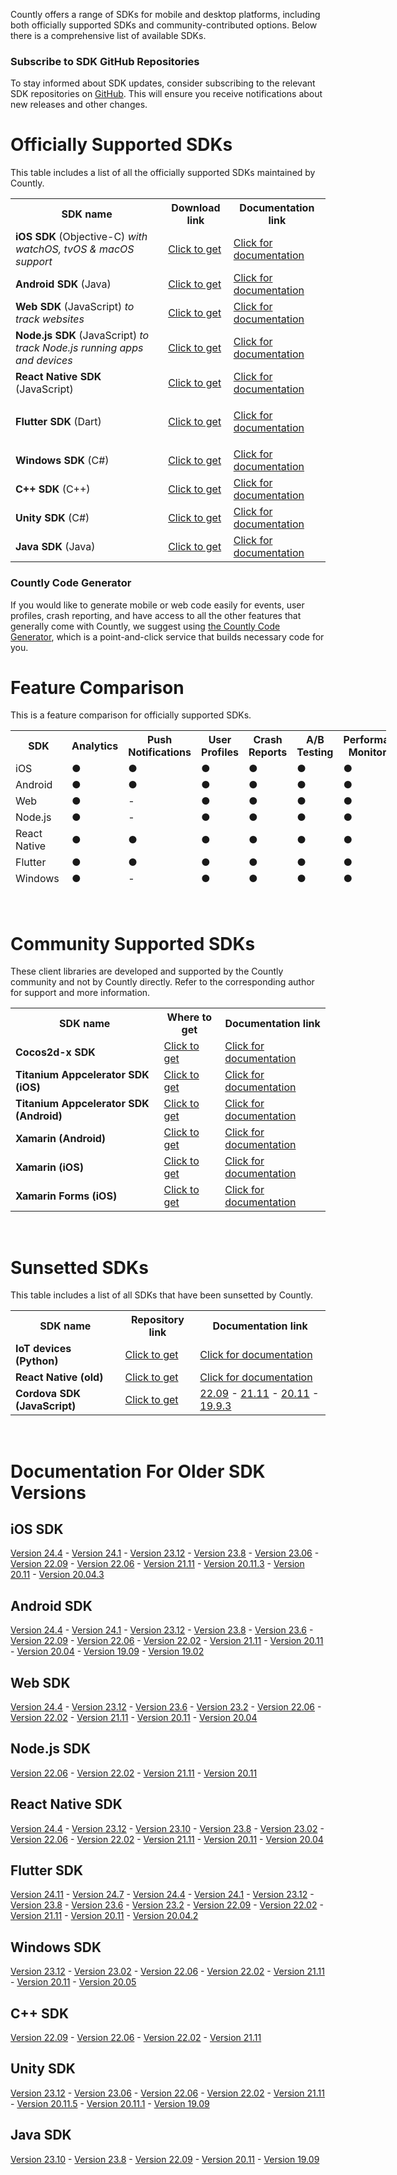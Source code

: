 <p>
  Countly offers a range of SDKs for mobile and desktop platforms, including both
  officially supported SDKs and community-contributed options. Below there is a
  comprehensive list of available SDKs.
</p>
<div class="callout callout--info">
  <h3 id="h_01H9QCP8G5XEZFKXAFSTECCDWD" class="callout__title">Subscribe to SDK GitHub Repositories</h3>
  <p>
    To stay informed about SDK updates, consider subscribing to the relevant
    SDK repositories on
    <a href="http://github.com/countly" target="_blank" rel="noopener noreferrer">GitHub</a>.
    This will ensure you receive notifications about new releases and other changes.
  </p>
</div>
<h1 id="h_01H9QCP8G5Y9PZJGERZ4XWYDY9">Officially Supported SDKs</h1>
<p>
  <span style="font-weight: 400;">This table includes a list of all the officially supported SDKs maintained by Countly.</span>
</p>
<table>
  <tbody>
    <tr>
      <th>SDK name</th>
      <th>Download link</th>
      <th>Documentation link</th>
    </tr>
    <tr>
      <td>
        <strong>iOS SDK</strong> (Objective-C)
        <em>with watchOS, tvOS &amp; macOS support</em>
      </td>
      <td>
        <a href="https://github.com/Countly/countly-sdk-ios" target="_blank" rel="noopener noreferrer">Click to get</a>
      </td>
      <td>
        <a href="/hc/en-us/articles/360037753511" target="_blank" rel="noopener noreferrer">Click for documentation</a>
      </td>
    </tr>
    <tr>
      <td>
        <strong>Android SDK</strong> (Java)
      </td>
      <td>
        <a href="https://github.com/Countly/countly-sdk-android" target="_blank" rel="noopener noreferrer">Click to get</a>
      </td>
      <td>
        <a href="/hc/en-us/articles/360037754031" target="_blank" rel="noopener">Click for documentation</a>
      </td>
    </tr>
    <tr>
      <td>
        <strong>Web SDK</strong> (JavaScript) <em>to track websites</em>
      </td>
      <td>
        <a href="https://github.com/Countly/countly-sdk-web" target="_blank" rel="noopener noreferrer">Click to get</a>
      </td>
      <td>
        <a href="/hc/en-us/articles/360037441932" target="_blank" rel="noopener noreferrer">Click for documentation</a>
      </td>
    </tr>
    <tr>
      <td>
        <strong>Node.js SDK</strong> (JavaScript)
        <em>to track Node.js running apps and devices</em>
      </td>
      <td>
        <a href="https://github.com/Countly/countly-sdk-nodejs" target="_blank" rel="noopener noreferrer">Click to get</a>
      </td>
      <td>
        <a href="/hc/en-us/articles/360037442892" target="_blank" rel="noopener noreferrer">Click for documentation</a>
      </td>
    </tr>
    <tr>
      <td>
        <strong>React Native SDK</strong> (JavaScript)
      </td>
      <td>
        <a href="https://github.com/Countly/countly-sdk-react-native-bridge" target="_blank" rel="noopener noreferrer">Click to get</a>
      </td>
      <td>
        <a href="/hc/en-us/articles/360037813231" target="_blank" rel="noopener noreferrer">Click for documentation</a>
      </td>
    </tr>
    <tr>
      <td>
        <strong>Flutter SDK</strong> (Dart)
      </td>
      <td>
        <a href="https://github.com/Countly/countly-sdk-flutter-bridge" target="_blank" rel="noopener noreferrer">Click to get</a>
      </td>
      <td>
        <p>
          <a href="/hc/en-us/articles/360037944212" target="_blank" rel="noopener noreferrer">Click for documentation</a>
        </p>
      </td>
    </tr>
    <tr>
      <td>
        <strong>Windows SDK</strong> (C#)
      </td>
      <td>
        <a href="https://github.com/Countly/countly-sdk-windows" target="_blank" rel="noopener noreferrer">Click to get</a>
      </td>
      <td>
        <a href="/hc/en-us/articles/360037754691" target="_blank" rel="noopener noreferrer">Click for documentation</a>
      </td>
    </tr>
    <tr>
      <td>
        <strong>C++ SDK</strong> (C++)
      </td>
      <td>
        <a href="http://github.com/countly/countly-sdk-cpp" target="_blank" rel="noopener noreferrer">Click to get</a>
      </td>
      <td>
        <a href="/hc/en-us/articles/4416163384857" target="_blank" rel="noopener noreferrer">Click for documentation</a>
      </td>
    </tr>
    <tr>
      <td>
        <strong>Unity SDK</strong> (C#)
      </td>
      <td>
        <a href="http://github.com/countly/countly-sdk-unity" target="_blank" rel="noopener noreferrer">Click to get</a>
      </td>
      <td>
        <a href="/hc/en-us/articles/360037813851" target="_blank" rel="noopener noreferrer">Click for documentation</a>
      </td>
    </tr>
    <tr>
      <td>
        <strong>Java SDK </strong>(Java)
      </td>
      <td>
        <a href="https://github.com/Countly/countly-sdk-java" target="_blank" rel="noopener noreferrer">Click to get</a>
      </td>
      <td>
        <a href="/hc/en-us/articles/360037813891" target="_blank" rel="noopener noreferrer">Click for documentation</a>
      </td>
    </tr>
  </tbody>
</table>
<div class="callout callout--info">
  <h3 id="h_01H9QCP8G5N0RHTYQGCFC86B27" class="callout__title">Countly Code Generator</h3>
  <p>
    If you would like to generate mobile or web code easily for events, user
    profiles, crash reporting, and have access to all the other features that
    generally come with Countly, we suggest using
    <a href="https://countly.github.io/countly-code-generator" target="_blank" rel="noopener noreferrer">the Countly Code Generator</a>,
    which is a point-and-click service that builds necessary code for you.
  </p>
</div>
<h1 id="h_01H9QCP8G52MSJGQZCFGV0HMWM">Feature Comparison</h1>
<p>This is a feature comparison for officially supported SDKs.</p>
<table style="height: 252px; width: 601px;">
  <tbody>
    <tr style="height: 44px;">
      <th style="width: 143.137px; height: 44px;">SDK</th>
      <th class="wysiwyg-text-align-center" style="width: 71.8px; height: 44px;">Analytics</th>
      <th class="wysiwyg-text-align-center" style="width: 99.975px; height: 44px;">Push Notifications</th>
      <th class="wysiwyg-text-align-center" style="width: 59.925px; height: 44px;">User Profiles</th>
      <th class="wysiwyg-text-align-center" style="width: 61.3px; height: 44px;">Crash Reports</th>
      <th class="wysiwyg-text-align-center" style="width: 58.075px; height: 44px;">A/B Testing</th>
      <th class="wysiwyg-text-align-center" style="width: 100.675px; height: 44px;">Performance Monitoring</th>
      <th class="wysiwyg-text-align-center" style="width: 74.2625px; height: 44px;">Feedback widgets</th>
    </tr>
    <tr style="height: 22px;">
      <td style="width: 135.137px; height: 22px;">iOS</td>
      <td class="wysiwyg-text-align-center" style="width: 63.8px; height: 22px;">
        <span class="wysiwyg-color-green110 wysiwyg-font-size-x-large">●</span>
      </td>
      <td class="wysiwyg-text-align-center" style="width: 91.975px; height: 22px;">
        <span class="wysiwyg-color-green110 wysiwyg-font-size-x-large">●</span>
      </td>
      <td class="wysiwyg-text-align-center" style="width: 51.925px; height: 22px;">
        <span class="wysiwyg-color-green110 wysiwyg-font-size-x-large">●</span>
      </td>
      <td class="wysiwyg-text-align-center" style="width: 53.3px; height: 22px;">
        <span class="wysiwyg-color-green110 wysiwyg-font-size-x-large">●</span>
      </td>
      <td class="wysiwyg-text-align-center" style="width: 50.075px; height: 22px;">
        <span class="wysiwyg-color-green110 wysiwyg-font-size-x-large">●</span>
      </td>
      <td class="wysiwyg-text-align-center" style="width: 92.675px; height: 22px;">
        <span class="wysiwyg-color-green110 wysiwyg-font-size-x-large">●</span>
      </td>
      <td class="wysiwyg-text-align-center" style="width: 66.2625px; height: 22px;">
        <span class="wysiwyg-color-green110 wysiwyg-font-size-x-large">●</span>
      </td>
    </tr>
    <tr style="height: 22px;">
      <td style="width: 135.137px; height: 22px;">Android</td>
      <td class="wysiwyg-text-align-center" style="width: 63.8px; height: 22px;">
        <span class="wysiwyg-color-green110 wysiwyg-font-size-x-large">●</span>
      </td>
      <td class="wysiwyg-text-align-center" style="width: 91.975px; height: 22px;">
        <span class="wysiwyg-color-green110 wysiwyg-font-size-x-large">●</span>
      </td>
      <td class="wysiwyg-text-align-center" style="width: 51.925px; height: 22px;">
        <span class="wysiwyg-color-green110 wysiwyg-font-size-x-large">●</span>
      </td>
      <td class="wysiwyg-text-align-center" style="width: 53.3px; height: 22px;">
        <span class="wysiwyg-color-green110 wysiwyg-font-size-x-large">●</span>
      </td>
      <td class="wysiwyg-text-align-center" style="width: 50.075px; height: 22px;">
        <span class="wysiwyg-color-green110 wysiwyg-font-size-x-large">●</span>
      </td>
      <td class="wysiwyg-text-align-center" style="width: 92.675px; height: 22px;">
        <span class="wysiwyg-color-green110 wysiwyg-font-size-x-large">●</span>
      </td>
      <td class="wysiwyg-text-align-center" style="width: 66.2625px; height: 22px;">
        <span class="wysiwyg-color-green110 wysiwyg-font-size-x-large">●</span>
      </td>
    </tr>
    <tr style="height: 22px;">
      <td style="width: 135.137px; height: 22px;">Web</td>
      <td class="wysiwyg-text-align-center" style="width: 63.8px; height: 22px;">
        <span class="wysiwyg-color-green110 wysiwyg-font-size-x-large">●</span>
      </td>
      <td class="wysiwyg-text-align-center" style="width: 91.975px; height: 22px;">-</td>
      <td class="wysiwyg-text-align-center" style="width: 51.925px; height: 22px;">
        <span class="wysiwyg-color-green110 wysiwyg-font-size-x-large">●</span>
      </td>
      <td class="wysiwyg-text-align-center" style="width: 53.3px; height: 22px;">
        <span class="wysiwyg-color-green110 wysiwyg-font-size-x-large">●</span>
      </td>
      <td class="wysiwyg-text-align-center" style="width: 50.075px; height: 22px;">
        <span class="wysiwyg-color-green110 wysiwyg-font-size-x-large">●</span>
      </td>
      <td class="wysiwyg-text-align-center" style="width: 92.675px; height: 22px;">
        <span class="wysiwyg-color-green110 wysiwyg-font-size-x-large">●</span>
      </td>
      <td class="wysiwyg-text-align-center" style="width: 66.2625px; height: 22px;">
        <span class="wysiwyg-color-green110 wysiwyg-font-size-x-large">●</span>
      </td>
    </tr>
    <tr style="height: 22px;">
      <td style="width: 135.137px; height: 22px;">Node.js</td>
      <td class="wysiwyg-text-align-center" style="width: 63.8px; height: 22px;">
        <span class="wysiwyg-color-green110 wysiwyg-font-size-x-large">●</span>
      </td>
      <td class="wysiwyg-text-align-center" style="width: 91.975px; height: 22px;">-</td>
      <td class="wysiwyg-text-align-center" style="width: 51.925px; height: 22px;">
        <span class="wysiwyg-color-green110 wysiwyg-font-size-x-large">●</span>
      </td>
      <td class="wysiwyg-text-align-center" style="width: 53.3px; height: 22px;">
        <span class="wysiwyg-color-green110 wysiwyg-font-size-x-large">●</span>
      </td>
      <td class="wysiwyg-text-align-center" style="width: 50.075px; height: 22px;">
        <span class="wysiwyg-color-green110 wysiwyg-font-size-x-large">●</span>
      </td>
      <td class="wysiwyg-text-align-center" style="width: 92.675px; height: 22px;">
        <span class="wysiwyg-color-green110 wysiwyg-font-size-x-large">●</span>
      </td>
      <td class="wysiwyg-text-align-center" style="width: 66.2625px; height: 22px;">-</td>
    </tr>
    <tr style="height: 22px;">
      <td style="width: 135.137px; height: 22px;">React Native</td>
      <td class="wysiwyg-text-align-center" style="width: 63.8px; height: 22px;">
        <span class="wysiwyg-color-green110 wysiwyg-font-size-x-large">●</span>
      </td>
      <td class="wysiwyg-text-align-center" style="width: 91.975px; height: 22px;">
        <span class="wysiwyg-color-green110 wysiwyg-font-size-x-large">●</span>
      </td>
      <td class="wysiwyg-text-align-center" style="width: 51.925px; height: 22px;">
        <span class="wysiwyg-color-green110 wysiwyg-font-size-x-large">●</span>
      </td>
      <td class="wysiwyg-text-align-center" style="width: 53.3px; height: 22px;">
        <span class="wysiwyg-color-green110 wysiwyg-font-size-x-large">●</span>
      </td>
      <td class="wysiwyg-text-align-center" style="width: 50.075px; height: 22px;">
        <span class="wysiwyg-color-green110 wysiwyg-font-size-x-large">●</span>
      </td>
      <td class="wysiwyg-text-align-center" style="width: 92.675px; height: 22px;">
        <span class="wysiwyg-color-green110 wysiwyg-font-size-x-large">●</span>
      </td>
      <td class="wysiwyg-text-align-center" style="width: 66.2625px; height: 22px;">
        <span class="wysiwyg-color-green110 wysiwyg-font-size-x-large">●</span>
      </td>
    </tr>
    <tr style="height: 22px;">
      <td style="width: 135.137px; height: 22px;">Flutter</td>
      <td class="wysiwyg-text-align-center" style="width: 63.8px; height: 22px;">
        <span class="wysiwyg-color-green110 wysiwyg-font-size-x-large">●</span>
      </td>
      <td class="wysiwyg-text-align-center" style="width: 91.975px; height: 22px;">
        <span class="wysiwyg-color-green110 wysiwyg-font-size-x-large">●</span>
      </td>
      <td class="wysiwyg-text-align-center" style="width: 51.925px; height: 22px;">
        <span class="wysiwyg-color-green110 wysiwyg-font-size-x-large">●</span>
      </td>
      <td class="wysiwyg-text-align-center" style="width: 53.3px; height: 22px;">
        <span class="wysiwyg-color-green110 wysiwyg-font-size-x-large">●</span>
      </td>
      <td class="wysiwyg-text-align-center" style="width: 50.075px; height: 22px;">
        <span class="wysiwyg-color-green110 wysiwyg-font-size-x-large">●</span>
      </td>
      <td class="wysiwyg-text-align-center" style="width: 92.675px; height: 22px;">
        <span class="wysiwyg-color-green110 wysiwyg-font-size-x-large">●</span>
      </td>
      <td class="wysiwyg-text-align-center" style="width: 66.2625px; height: 22px;">
        <span class="wysiwyg-color-green110 wysiwyg-font-size-x-large">●</span>
      </td>
    </tr>
    <tr style="height: 22px;">
      <td style="width: 135.137px; height: 22px;">Windows&nbsp;</td>
      <td class="wysiwyg-text-align-center" style="width: 63.8px; height: 22px;">
        <span class="wysiwyg-color-green110 wysiwyg-font-size-x-large">●</span>
      </td>
      <td class="wysiwyg-text-align-center" style="width: 91.975px; height: 22px;">-</td>
      <td class="wysiwyg-text-align-center" style="width: 51.925px; height: 22px;">
        <span class="wysiwyg-color-green110 wysiwyg-font-size-x-large">●</span>
      </td>
      <td class="wysiwyg-text-align-center" style="width: 53.3px; height: 22px;">
        <span class="wysiwyg-color-green110 wysiwyg-font-size-x-large">●</span>
      </td>
      <td class="wysiwyg-text-align-center" style="width: 50.075px; height: 22px;">
        <span class="wysiwyg-font-size-x-large wysiwyg-color-red110">●</span>
      </td>
      <td class="wysiwyg-text-align-center" style="width: 92.675px; height: 22px;">
        <span class="wysiwyg-font-size-x-large wysiwyg-color-red110">●</span>
      </td>
      <td class="wysiwyg-text-align-center" style="width: 66.2625px; height: 22px;">
        <span class="wysiwyg-font-size-x-large wysiwyg-color-red110">●</span>
      </td>
    </tr>
    <tr style="height: 22px;">
      <td style="width: 135.137px; height: 22px;">C++</td>
      <td class="wysiwyg-text-align-center" style="width: 63.8px; height: 22px;">
        <span class="wysiwyg-color-green110 wysiwyg-font-size-x-large">●</span>
      </td>
      <td class="wysiwyg-text-align-center" style="width: 91.975px; height: 22px;">-</td>
      <td class="wysiwyg-text-align-center" style="width: 51.925px; height: 22px;">
        <span class="wysiwyg-color-green110 wysiwyg-font-size-x-large">●</span>
      </td>
      <td class="wysiwyg-text-align-center" style="width: 53.3px; height: 22px;">
        <span class="wysiwyg-font-size-x-large wysiwyg-color-red110">●</span>
      </td>
      <td class="wysiwyg-text-align-center" style="width: 50.075px; height: 22px;">
        <span class="wysiwyg-color-green110 wysiwyg-font-size-x-large">●</span>
      </td>
      <td class="wysiwyg-text-align-center" style="width: 92.675px; height: 22px;">
        <span class="wysiwyg-font-size-x-large wysiwyg-color-red110">●</span>
      </td>
      <td class="wysiwyg-text-align-center" style="width: 66.2625px; height: 22px;">
        <span class="wysiwyg-font-size-x-large wysiwyg-color-red110">●</span>
      </td>
    </tr>
    <tr style="height: 10px;">
      <td style="width: 135.137px; height: 10px;">Unity</td>
      <td class="wysiwyg-text-align-center" style="width: 63.8px; height: 10px;">
        <span class="wysiwyg-color-green110 wysiwyg-font-size-x-large">●</span>
      </td>
      <td class="wysiwyg-text-align-center" style="width: 91.975px; height: 10px;">
        <span class="wysiwyg-color-green110 wysiwyg-font-size-x-large">●</span>
      </td>
      <td class="wysiwyg-text-align-center" style="width: 51.925px; height: 10px;">
        <span class="wysiwyg-color-green110 wysiwyg-font-size-x-large">●</span>
      </td>
      <td class="wysiwyg-text-align-center" style="width: 53.3px; height: 10px;">
        <span class="wysiwyg-color-green110 wysiwyg-font-size-x-large">●</span>
      </td>
      <td class="wysiwyg-text-align-center" style="width: 50.075px; height: 10px;">
        <span class="wysiwyg-color-green110 wysiwyg-font-size-x-large">●</span>
      </td>
      <td class="wysiwyg-text-align-center" style="width: 92.675px; height: 10px;">
        <span class="wysiwyg-font-size-x-large wysiwyg-color-red110">●</span>
      </td>
      <td class="wysiwyg-text-align-center" style="width: 66.2625px; height: 10px;">
        <span class="wysiwyg-font-size-x-large wysiwyg-color-red110">●</span>
      </td>
    </tr>
    <tr>
      <td style="width: 135.137px;">Java</td>
      <td class="wysiwyg-text-align-center" style="width: 63.8px;">
        <span class="wysiwyg-color-green110 wysiwyg-font-size-x-large">●</span>
      </td>
      <td class="wysiwyg-text-align-center" style="width: 91.975px; height: 22px;">-</td>
      <td class="wysiwyg-text-align-center" style="width: 51.925px;">
        <span class="wysiwyg-color-green110 wysiwyg-font-size-x-large">●</span>
      </td>
      <td class="wysiwyg-text-align-center" style="width: 53.3px;">
        <span class="wysiwyg-color-green110 wysiwyg-font-size-x-large">●</span>
      </td>
      <td class="wysiwyg-text-align-center" style="width: 50.075px;">
        <span class="wysiwyg-color-green110 wysiwyg-font-size-x-large">●</span>
      </td>
      <td class="wysiwyg-text-align-center" style="width: 92.675px;">
        <span class="wysiwyg-font-size-x-large wysiwyg-color-red110">●</span>
      </td>
      <td class="wysiwyg-text-align-center" style="width: 66.2625px;">
        <span class="wysiwyg-color-green110 wysiwyg-font-size-x-large">●</span>
      </td>
    </tr>
  </tbody>
</table>
<p>&nbsp;</p>
<!--Added for better spacing-->
<h1 id="h_01H9QCP8G6Z1ACAFCM1FVHC033">Community Supported SDKs</h1>
<p>
  <span>These client libraries are developed and supported by the Countly community and not by Countly directly. Refer to the corresponding author for support and more information.</span>
</p>
<table>
  <tbody>
    <tr>
      <th style="width: 302.641px;">SDK name</th>
      <th style="width: 102.359px;">Where to get</th>
      <th style="width: 175.109px;">Documentation link</th>
    </tr>
    <tr>
      <td style="width: 294.641px;">
        <strong>Cocos2d-x SDK</strong>
      </td>
      <td style="width: 94.3594px;">
        <a href="https://github.com/shadow0162/countly-sdk-cocos2d-x" target="_blank" rel="noopener">Click to get</a>
      </td>
      <td style="width: 167.109px;">
        <a href="/hc/en-us/articles/360038883751" target="_blank" rel="noopener">Click for documentation</a>
      </td>
    </tr>
    <tr>
      <td style="width: 294.641px;">
        <strong>Titanium Appcelerator SDK (iOS)</strong>
      </td>
      <td style="width: 94.3594px;">
        <a href="https://github.com/dieskim/countly-sdk-appcelerator-titanium-ios" target="_blank" rel="noopener">Click to get</a>
      </td>
      <td style="width: 167.109px;">
        <a href="https://github.com/dieskim/countly-sdk-appcelerator-titanium-ios#readme" target="_blank" rel="noopener">Click for documentation</a>
      </td>
    </tr>
    <tr>
      <td style="width: 294.641px;">
        <strong>Titanium Appcelerator SDK (Android)</strong>
      </td>
      <td style="width: 94.3594px;">
        <a href="https://github.com/dieskim/countly-sdk-appcelerator-titanium-android" target="_blank" rel="noopener">Click to get</a>
      </td>
      <td style="width: 167.109px;">
        <a href="https://github.com/dieskim/countly-sdk-appcelerator-titanium-android#readme" target="_blank" rel="noopener">Click for documentation</a>
      </td>
    </tr>
    <tr>
      <td style="width: 294.641px;">
        <strong>Xamarin (Android)</strong>
      </td>
      <td style="width: 94.3594px;">
        <a href="https://www.nuget.org/packages/CountlySDK.Xamarin.Android" target="_blank" rel="noopener">Click to get</a>
      </td>
      <td style="width: 167.109px;">
        <a href="/hc/en-us/articles/360037813691" target="_blank" rel="noopener">Click for documentation</a>
      </td>
    </tr>
    <tr>
      <td style="width: 294.641px;">
        <strong>Xamarin (iOS)</strong>
      </td>
      <td style="width: 94.3594px;">
        <a href="https://www.nuget.org/packages/CountlySDK.Xamarin.iOS" target="_blank" rel="noopener">Click to get</a>
      </td>
      <td style="width: 167.109px;">
        <a href="/hc/en-us/articles/360037443392" target="_blank" rel="noopener">Click for documentation</a>
      </td>
    </tr>
    <tr>
      <td style="width: 294.641px;">
        <strong>Xamarin Forms (iOS)</strong>
      </td>
      <td style="width: 94.3594px;">
        <a href="https://www.nuget.org/packages?q=countly" target="_blank" rel="noopener">Click to get</a>
      </td>
      <td style="width: 167.109px;">
        <a href="/hc/en-us/articles/360037813331" target="_blank" rel="noopener">Click for documentation</a>
      </td>
    </tr>
  </tbody>
</table>
<p>&nbsp;</p>
<!--Added for better spacing-->
<h1 id="h_01H9QCP8G7TB440TY569TKZRMG">Sunsetted SDKs</h1>
<p>
  <span style="font-weight: 400;">This table includes a list of all SDKs that have been sunsetted by Countly.</span>
</p>
<table>
  <tbody>
    <tr>
      <th>SDK name</th>
      <th>Repository link</th>
      <th>Documentation link</th>
    </tr>
    <tr>
      <td>
        <strong>IoT devices (Python)</strong>
      </td>
      <td>
        <a href="https://github.com/Countly/countly-sdk-iot-python" target="_blank" rel="noopener">Click to get</a>
      </td>
      <td>
        <a href="/hc/en-us/articles/360037442772" target="_blank" rel="noopener">Click for documentation</a>
      </td>
    </tr>
    <tr>
      <td>
        <strong>React Native (old)</strong>
      </td>
      <td>
        <a href="https://github.com/Countly/countly-sdk-react-native" target="_blank" rel="noopener">Click to get</a>
      </td>
      <td>
        <a href="/hc/en-us/articles/360037443012" target="_blank" rel="noopener">Click for documentation</a>
      </td>
    </tr>
    <tr>
      <td>
        <strong>Cordova SDK (JavaScript)</strong>
      </td>
      <td>
        <a href="https://github.com/Countly/countly-sdk-cordova" target="_blank" rel="noopener">Click to get</a>
      </td>
      <td>
        <a href="/hc/en-us/articles/360037813011" target="_blank" rel="noopener">22.09</a>
        -
        <a href="/hc/en-us/articles/15669961053721" target="_blank" rel="noopener">21.11</a>
        -
        <a href="/hc/en-us/articles/7019114935961" target="_blank" rel="noopener">20.11</a>
        -
        <a href="/hc/en-us/articles/900004883663" target="_blank" rel="noopener">19.9.3</a>
      </td>
    </tr>
  </tbody>
</table>
<p>&nbsp;</p>
<!--Added for better spacing-->
<h1 id="h_01H9QCP8G72897X5YK7YMZAZ8K">Documentation For Older SDK Versions</h1>
<h2 id="h_01H9QCP8G7Y97Y1T51TGGNDMNP">iOS SDK</h2>
<p>
  <a href="/hc/en-us/articles/34585282246553" target="_blank" rel="noopener">Version 24.4</a>
  -
  <a href="/hc/en-us/articles/30852863549849" target="_blank" rel="noopener">Version 24.1</a>
  -
  <a href="/hc/en-us/articles/28072779184921" target="_blank" rel="noopener">Version 23.12</a>
  -
  <a href="/hc/en-us/articles/26447578557465" target="_blank" rel="noopener">Version 23.8</a>
  -
  <a href="/hc/en-us/articles/23224275572121" target="_blank" rel="noopener">Version 23.06</a>
  -
  <a href="/hc/en-us/articles/15917842316313" target="_blank" rel="noopener">Version 22.09</a>
  -
  <a href="/hc/en-us/articles/13896615805337" target="_blank" rel="noopener">Version 22.06</a>
  -
  <a href="/hc/en-us/articles/10017895289625" target="_blank" rel="noopener">Version 21.11</a>
  -
  <a href="/hc/en-us/articles/4410229126809" target="_blank" rel="noopener">Version 20.11.3</a>
  -
  <a href="/hc/en-us/articles/900004099706" target="_blank" rel="noopener">Version 20.11</a>
  -
  <a href="/hc/en-us/articles/900004398263" target="_blank" rel="noopener">Version 20.04.3</a>
</p>
<h2 id="h_01H9QCP8G73H5RWXFK9P9W6F7Q">Android SDK</h2>
<p>
  <a href="/hc/en-us/articles/34483587332121" target="_blank" rel="noopener">Version 24.4</a>
  -
  <a href="/hc/en-us/articles/30761919688729" target="_blank" rel="noopener">Version 24.1</a>
  -
  <a href="/hc/en-us/articles/27948910269465" target="_blank" rel="noopener">Version 23.12</a>
  -
  <a href="/hc/en-us/articles/26446610705049" target="_blank" rel="noopener">Version 23.8</a>
  -
  <a href="/hc/en-us/articles/23228065459353" target="_blank" rel="noopener">Version 23.6</a>
  -
  <a href="/hc/en-us/articles/20128936020633" target="_blank" rel="noopener">Version 22.09</a>
  -
  <a href="/hc/en-us/articles/15806696414745" target="_blank" rel="noopener">Version 22.06</a>
  -
  <a href="/hc/en-us/articles/11104014467737" target="_blank" rel="noopener">Version 22.02</a>
  -
  <a href="/hc/en-us/articles/11104063417241" target="_blank" rel="noopener">Version 21.11</a>
  -
  <a href="/hc/en-us/articles/4409196247065" target="_blank" rel="noopener">Version 20.11</a>
  -
  <a href="/hc/en-us/articles/900004313263" target="_blank" rel="noopener">Version 20.04</a>
  -
  <a href="/hc/en-us/articles/360038978452" target="_blank" rel="noopener">Version 19.09</a>
  -
  <a href="/hc/en-us/articles/360038842151" target="_blank" rel="noopener">Version 19.02</a>
</p>
<h2 id="h_01H9QCP8G7V4S0SS317HRT5XN8">Web SDK</h2>
<p>
  <a href="/hc/en-us/articles/16876291962012" target="_blank" rel="noopener noreferrer">Version 24.4</a>
  -
  <a href="/hc/en-us/articles/31592459504537" target="_blank" rel="noopener">Version 23.12</a>
  -
  <a href="/hc/en-us/articles/26125729715737" target="_blank" rel="noopener">Version 23.6</a>
  -
  <a href="/hc/en-us/articles/21184260797721" target="_blank" rel="noopener">Version 23.2</a>
  -
  <a href="/hc/en-us/articles/16640702657817" target="_blank" rel="noopener">Version 22.06</a>
  -
  <a href="/hc/en-us/articles/8911877681945" target="_blank" rel="noopener">Version 22.02</a>
  -
  <a href="/hc/en-us/articles/6195638333593" target="_blank" rel="noopener">Version 21.11</a>
  -
  <a href="/hc/en-us/articles/4408793793689" target="_blank" rel="noopener">Version 20.11</a>
  -
  <a href="/hc/en-us/articles/900003463646" target="_blank" rel="noopener">Version 20.04</a>
</p>
<h2 id="h_01H9QCP8G7S1YR45QYHX6DQJ4D">Node.js SDK</h2>
<p>
  <a href="/hc/en-us/articles/16515548811676" target="_blank" rel="noopener">Version 22.06</a>
  -
  <a href="/hc/en-us/articles/13579891019929" target="_blank" rel="noopener">Version 22.02</a>
  -
  <a href="/hc/en-us/articles/6577856570137" target="_blank" rel="noopener">Version 21.11</a>
  -
  <a href="/hc/en-us/articles/4410672825881" target="_blank" rel="noopener">Version 20.11</a>
</p>
<h2 id="h_01H9QCP8G7F8Y2PP937KS4DQE2">React Native SDK</h2>
<p>
  <a href="/hc/en-us/articles/18117888262044" target="_blank" rel="noopener">Version 24.4</a>
  -
  <a href="/hc/en-us/articles/31332062133913" target="_blank" rel="noopener">Version 23.12</a>
  -
  <a href="/hc/en-us/articles/26451081655065" target="_blank" rel="noopener">Version 23.10</a>
  -
  <a href="/hc/en-us/articles/25329719573017" target="_blank" rel="noopener">Version 23.8</a>
  -
  <a href="/hc/en-us/articles/23707508848025" target="_blank" rel="noopener">Version 23.02</a>
  -
  <a href="/hc/en-us/articles/17931615262745" target="_blank" rel="noopener">Version 22.06</a>
  -
  <a href="/hc/en-us/articles/11734029520665" target="_blank" rel="noopener">Version 22.02</a>
  -
  <a href="/hc/en-us/articles/6116239554841" target="_blank" rel="noopener">Version 21.11</a>
  -
  <a href="/hc/en-us/articles/6505713479577" target="_blank" rel="noopener">Version 20.11</a>
  -
  <a href="/hc/en-us/articles/900003765726" target="_blank" rel="noopener">Version 20.04</a>
</p>
<h2 id="h_01H9QCP8G768WD943FT6WS38TH">Flutter SDK</h2>
<p>
  <a href="/hc/en-us/articles/18335589589532" target="_blank" rel="noopener noreferrer">Version 24.11</a>
  -
  <a href="/hc/en-us/articles/17099868201628" target="_blank" rel="noopener noreferrer">Version 24.7</a>
  -
  <a href="/hc/en-us/articles/34539364044697" target="_blank" rel="noopener noreferrer">Version 24.4</a>
  -
  <a href="/hc/en-us/articles/30854942150937" target="_blank" rel="noopener noreferrer">Version 24.1</a>
  -
  <a href="/hc/en-us/articles/28073407851289" target="_blank" rel="noopener noreferrer">Version 23.12</a>
  -
  <a href="/hc/en-us/articles/26449309263769" target="_blank" rel="noopener">Version 23.8</a>
  -
  <a href="/hc/en-us/articles/22712581413273" target="_blank" rel="noopener">Version 23.6</a>
  -
  <a href="/hc/en-us/articles/20143743115801" target="_blank" rel="noopener">Version 23.2</a>
  -
  <a href="/hc/en-us/articles/15911643081369" target="_blank" rel="noopener">Version 22.09</a>
  -
  <a href="/hc/en-us/articles/15911440344601" target="_blank" rel="noopener">Version 22.02</a>
  -
  <a href="/hc/en-us/articles/9667091699097" target="_blank" rel="noopener">Version 21.11</a>
  -
  <a href="/hc/en-us/articles/4409295642137" target="_blank" rel="noopener">Version 20.11</a>
  -
  <a href="/hc/en-us/articles/900005264923" target="_blank" rel="noopener">Version 20.04.2</a>
</p>
<h2 id="h_01H9QCP8G8HMBBT2NPHFJPJ3KX">Windows SDK</h2>
<p>
  <a href="/hc/en-us/articles/27983325097241" target="_blank" rel="noopener">Version 23.12</a>
  -
  <a href="/hc/en-us/articles/26360970027033" target="_blank" rel="noopener">Version 23.02</a>
  -
  <a href="/hc/en-us/articles/19142855719705" target="_blank" rel="noopener">Version 22.06</a>
  -
  <a href="/hc/en-us/articles/13579863428377" target="_blank" rel="noopener">Version 22.02</a>
  -
  <a href="/hc/en-us/articles/11428429151513" target="_blank" rel="noopener">Version 21.11</a>
  -
  <a href="/hc/en-us/articles/4413138651161" target="_blank" rel="noopener">Version 20.11</a>
  -
  <a href="/hc/en-us/articles/4403584269593" target="_blank" rel="noopener">Version 20.05</a>
</p>
<h2 id="h_01H9QCP8G88SRA8VHG55Z077GD">C++ SDK</h2>
<p>
  <a href="/hc/en-us/articles/18695404412185" target="_blank" rel="noopener">Version 22.09</a>
  -
  <a href="/hc/en-us/articles/16413408161817" target="_blank" rel="noopener">Version 22.06</a>
  -
  <a href="/hc/en-us/articles/10317667908889" target="_blank" rel="noopener">Version 22.02</a>
  -
  <a href="/hc/en-us/articles/9665186961945" target="_blank" rel="noopener">Version 21.11</a>
</p>
<h2 id="h_01H9QCP8G8GY2M2KEKK3CSKY3F">Unity SDK</h2>
<p>
  <a href="/hc/en-us/articles/15318025956508" target="_blank" rel="noopener">Version 23.12</a>
  -
  <a href="/hc/en-us/articles/26399466138905" target="_blank" rel="noopener">Version 23.06</a>
  -
  <a href="/hc/en-us/articles/23969854903961" target="_blank" rel="noopener">Version 22.06</a>
  -
  <a href="/hc/en-us/articles/13578391556121" target="_blank" rel="noopener">Version 22.02</a>
  -
  <a href="/hc/en-us/articles/7518482784409" target="_blank" rel="noopener">Version 21.11</a>
  -
  <a href="/hc/en-us/articles/4410908291737" target="_blank" rel="noopener">Version 20.11.5</a>
  -
  <a href="/hc/en-us/articles/900007764903" target="_blank" rel="noopener">Version 20.11.1</a>
  -
  <a href="/hc/en-us/articles/900002413783" target="_blank" rel="noopener">Version 19.09</a>
</p>
<h2 id="h_01H9QCP8G8QD0W9EMHT11F2N8P">Java SDK</h2>
<p>
  <a href="/hc/en-us/articles/28213661170073" target="_blank" rel="noopener">Version 23.10</a>
  -
  <a href="/hc/en-us/articles/25060385136921" target="_blank" rel="noopener">Version 23.8</a>
  -
  <a href="/hc/en-us/articles/23736736982425/" target="_blank" rel="noopener">Version 22.09</a>
  -
  <a href="/hc/en-us/articles/16286959845145" target="_blank" rel="noopener">Version 20.11</a>
  -
  <a href="/hc/en-us/articles/4404187501465" target="_blank" rel="noopener">Version 19.09</a>
</p>
